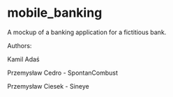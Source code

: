# mobile_banking

A mockup of a banking application for a fictitious bank.

Authors:

Kamil Adaś

Przemysław Cedro - SpontanCombust

Przemysław Ciesek - Sineye
